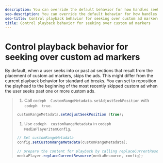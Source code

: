 ```yaml
---
description: You can override the default behavior for how handles seeks over ads when using custom ad markers.
seo-description: You can override the default behavior for how handles seeks over ads when using custom ad markers.
seo-title: Control playback behavior for seeking over custom ad markers
title: Control playback behavior for seeking over custom ad markers
---
```


# Control playback behavior for seeking over custom ad markers

By default, when a user seeks into or past ad sections that result from the placement of custom ad markers,  skips the ads. This might differ from the current playback behavior for standard ad breaks. You can set  to reposition the playhead to the beginning of the most recently skipped custom ad when the user seeks past one or more custom ads.

>1. Call `codeph  CustomRangeMetadata.setAdjustSeekPosition` with `codeph  true`.
>   ```java
>   customRangeMetadata.setAdjustSeekPosition (true);
>   ```
>   
>   
>1. Use `codeph  customRangeMetadata` in `codeph  MediaPlayerItemConfig`.
>   ```java
>   // Set customRangeMetadata 
>   config.setCustomRangeMetadata(customRangeMetadata); 
>    
>   // prepare the content for playback by calling replaceCurrentResource 
>   mediaPlayer.replaceCurrentResource(mediaResource, config); 
>   
>   ```
>   
>   
>   
